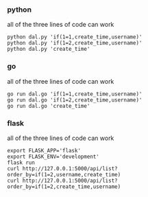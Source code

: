 ### python
all of the three lines of code can work
```
python dal.py 'if(1=1,create_time,username)'
python dal.py 'if(1=2,create_time,username)'
python dal.py 'create_time'
```
### go
all of the three lines of code can work
```
go run dal.go 'if(1=1,create_time,username)'
go run dal.go 'if(1=2,create_time,username)'
go run dal.go 'create_time'
```

### flask
all of the three lines of code can work
```
export FLASK_APP='flask'
export FLASK_ENV='development'
flask run
curl http://127.0.0.1:5000/api/list?order_by=if(1=2,username,create_time)
curl http://127.0.0.1:5000/api/list?order_by=if(1=2,create_time,username)
```
